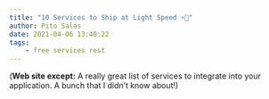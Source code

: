 ```yaml
---
title: "10 Services to Ship at Light Speed ⚡🚢️"
author: Pito Salas
date: 2021-04-06 13:40:22
tags:
    - free services rest
---
```


(**Web site except:** A really great list of services to integrate into your application. A bunch that I didn’t know about!) 
